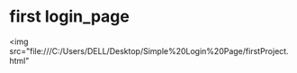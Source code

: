 # first login_page 
<img src="file:///C:/Users/DELL/Desktop/Simple%20Login%20Page/firstProject.html"
